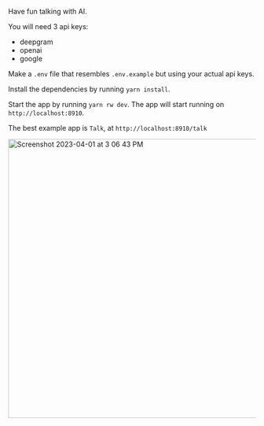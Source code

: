 Have fun talking with AI.

You will need 3 api keys:

- deepgram
- openai
- google

Make a `.env` file that resembles `.env.example` but using your actual api keys.

Install the dependencies by running `yarn install`.

Start the app by running `yarn rw dev`. The app will start running on `http://localhost:8910`.

The best example app is `Talk`, at `http://localhost:8910/talk`

<img width="567" alt="Screenshot 2023-04-01 at 3 06 43 PM" src="https://user-images.githubusercontent.com/471126/229311903-59a7d4bc-d171-4aa6-80e9-506c69a26030.png">
